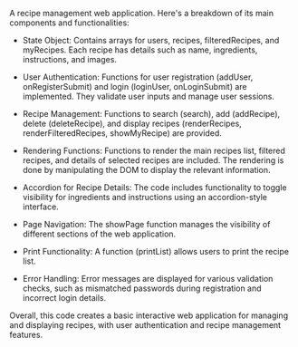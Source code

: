 A recipe management web application.
Here's a breakdown of its main components and functionalities:

* State Object:
Contains arrays for users, recipes, filteredRecipes, and myRecipes. Each recipe has details such as name, ingredients, instructions, and images.

* User Authentication:
Functions for user registration (addUser, onRegisterSubmit) and login (loginUser, onLoginSubmit) are implemented. They validate user inputs and manage user sessions.

* Recipe Management:
Functions to search (search), add (addRecipe), delete (deleteRecipe), and display recipes (renderRecipes, renderFilteredRecipes, showMyRecipe) are provided.

* Rendering Functions:
Functions to render the main recipes list, filtered recipes, and details of selected recipes are included. The rendering is done by manipulating the DOM to display the relevant information.

* Accordion for Recipe Details:
The code includes functionality to toggle visibility for ingredients and instructions using an accordion-style interface.

* Page Navigation:
The showPage function manages the visibility of different sections of the web application.

* Print Functionality:
A function (printList) allows users to print the recipe list.

* Error Handling:
Error messages are displayed for various validation checks, such as mismatched passwords during registration and incorrect login details.


Overall, this code creates a basic interactive web application for managing and displaying recipes, with user authentication and recipe management features.
